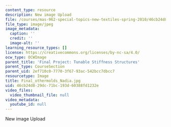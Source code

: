 ```yaml
---
content_type: resource
description: New image Upload
file: /courses/mas-962-special-topics-new-textiles-spring-2010/46cb24d829dc71bc193d60388fd1232e_Final_othermolds_Nadia.jpg
file_type: image/jpeg
image_metadata:
  caption: ''
  credit: ''
  image-alt: ''
learning_resource_types: []
license: https://creativecommons.org/licenses/by-nc-sa/4.0/
ocw_type: OCWImage
parent_title: 'Final Project: Tunable Stiffness Structures'
parent_type: CourseSection
parent_uid: 2ef710c0-7770-3f67-93ac-542bcc7dbcc7
resourcetype: Image
title: Final_othermolds_Nadia.jpg
uid: 46cb24d8-29dc-71bc-193d-60388fd1232e
video_files:
  video_thumbnail_file: null
video_metadata:
  youtube_id: null
---
```

New image Upload